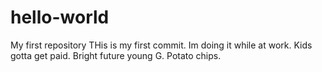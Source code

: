 # hello-world
My first repository
THis is my first commit. Im doing it while at work. Kids gotta get paid. Bright future young G. Potato chips.

